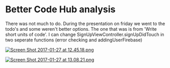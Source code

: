# Better Code Hub analysis

There was not much to do. During the presentation on friday we went to the todo's and some weren't better options. The one that was is from 'Write short units of code'. I can change SignUpViewController.signUpDidTouch in two seperate functions (error checking and addingUserFirebase)

[![Screen Shot 2017-01-27 at 12.45.18.png](https://s28.postimg.org/qwnk2bc31/Screen_Shot_2017_01_27_at_12_45_18.png)](https://postimg.org/image/mniu058tl/)

[![Screen Shot 2017-01-27 at 13.08.21.png](https://s23.postimg.org/ctlx20n23/Screen_Shot_2017_01_27_at_13_08_21.png)](https://postimg.org/image/87psto1iv/)
